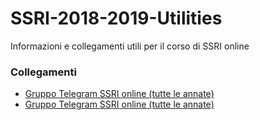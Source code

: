 # SSRI-2018-2019-Utilities
Informazioni e collegamenti utili per il corso di SSRI online

### Collegamenti
* [Gruppo Telegram SSRI online (tutte le annate)](https://t.me/joinchat/APBYAkNJuR72F_p3xcvVag)
* <a href="https://t.me/joinchat/APBYAkNJuR72F_p3xcvVag" target="_blank">Gruppo Telegram SSRI online (tutte le annate)</a>
